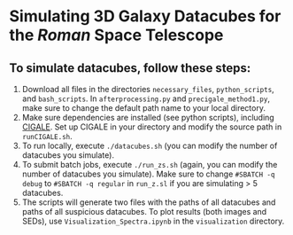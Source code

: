 # Simulating 3D Galaxy Datacubes for the ***Roman*** Space Telescope

## To simulate datacubes, follow these steps:
1. Download all files in the directories `necessary_files`,  `python_scripts`, and `bash_scripts`. In `afterprocessing.py` and `precigale_method1.py`, make sure to change the default path name to your local directory.
2. Make sure dependencies are installed (see python scripts), including [CIGALE](https://cigale.lam.fr/). Set up CIGALE in your directory and modify the source path in `runCIGALE.sh`.
3. To run locally, execute `./datacubes.sh` (you can modify the number of datacubes you simulate). 
4. To submit batch jobs, execute `./run_zs.sh` (again, you can modify the number of datacubes you simulate). Make sure to change `#SBATCH -q debug` to `#SBATCH -q regular` in `run_z.sl` if you are simulating > 5 datacubes. 
5. The scripts will generate two files with the paths of all datacubes and paths of all suspicious datacubes. To plot results (both images and SEDs), use `Visualization_Spectra.ipynb` in the `visualization` directory.



